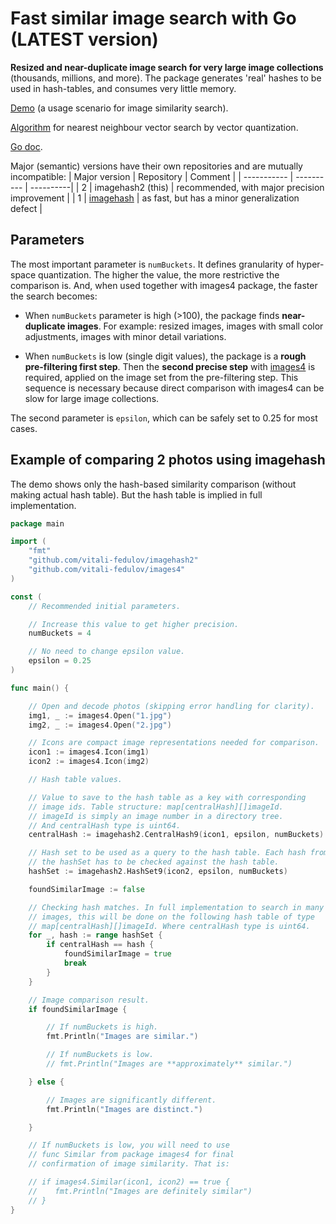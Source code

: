 # Fast similar image search with Go (LATEST version)

**Resized and near-duplicate image search for very large image collections** (thousands, millions, and more). The package generates 'real' hashes to be used in hash-tables, and consumes very little memory.

[Demo](https://vitali-fedulov.github.io/similar.pictures/) (a usage scenario for image similarity search).

[Algorithm](https://vitali-fedulov.github.io/similar.pictures/algorithm-for-hashing-high-dimensional-float-vectors.html) for nearest neighbour vector search by vector quantization.

[Go doc](https://pkg.go.dev/github.com/vitali-fedulov/imagehash2).

Major (semantic) versions have their own repositories and are mutually incompatible:
| Major version | Repository | Comment |
| ----------- | ---------- | ----------|
| 2 | imagehash2 (this) | recommended, with major precision improvement |
| 1 | [imagehash](https://github.com/vitali-fedulov/imagehash) | as fast, but has a minor generalization defect |

## Parameters

The most important parameter is `numBuckets`. It defines granularity of hyper-space quantization. The higher the value, the more restrictive the comparison is. And, when used together with images4 package, the faster the search becomes:

* When `numBuckets` parameter is high (>100), the package finds **near-duplicate images**. For example: resized images, images with small color adjustments, images with minor detail variations.

* When `numBuckets` is low (single digit values), the package is a **rough pre-filtering first step**. Then the **second precise step** with [images4](https://github.com/vitali-fedulov/images4) is required, applied on the image set from the pre-filtering step. This sequence is necessary because direct comparison with images4 can be slow for large image collections.

The second parameter is `epsilon`, which can be safely set to 0.25 for most cases.

## Example of comparing 2 photos using imagehash

The demo shows only the hash-based similarity comparison (without making actual hash table). But the hash table is implied in full implementation.

```go
package main

import (
	"fmt"
	"github.com/vitali-fedulov/imagehash2"
	"github.com/vitali-fedulov/images4"
)

const (
	// Recommended initial parameters.

	// Increase this value to get higher precision.
	numBuckets = 4

	// No need to change epsilon value.
	epsilon = 0.25
)

func main() {

	// Open and decode photos (skipping error handling for clarity).
	img1, _ := images4.Open("1.jpg")
	img2, _ := images4.Open("2.jpg")

	// Icons are compact image representations needed for comparison.
	icon1 := images4.Icon(img1)
	icon2 := images4.Icon(img2)

	// Hash table values.

	// Value to save to the hash table as a key with corresponding
	// image ids. Table structure: map[centralHash][]imageId.
	// imageId is simply an image number in a directory tree.
	// And centralHash type is uint64.
	centralHash := imagehash2.CentralHash9(icon1, epsilon, numBuckets)

	// Hash set to be used as a query to the hash table. Each hash from
	// the hashSet has to be checked against the hash table.
	hashSet := imagehash2.HashSet9(icon2, epsilon, numBuckets)

	foundSimilarImage := false

	// Checking hash matches. In full implementation to search in many
	// images, this will be done on the following hash table of type
	// map[centralHash][]imageId. Where centralHash type is uint64.
	for _, hash := range hashSet {
		if centralHash == hash {
			foundSimilarImage = true
			break
		}
	}

	// Image comparison result.
	if foundSimilarImage {

		// If numBuckets is high.
		fmt.Println("Images are similar.")

		// If numBuckets is low.
		// fmt.Println("Images are **approximately** similar.")

	} else {

		// Images are significantly different.
		fmt.Println("Images are distinct.")

	}

	// If numBuckets is low, you will need to use
	// func Similar from package images4 for final
	// confirmation of image similarity. That is:

	// if images4.Similar(icon1, icon2) == true {
	//    fmt.Println("Images are definitely similar")
	// }
}
```
